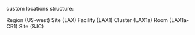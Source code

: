 custom locations structure:

Region (US-west)
  Site (LAX)
    Facility (LAX1)
      Cluster (LAX1a)
        Room (LAX1a-CR1)
  Site (SJC)
